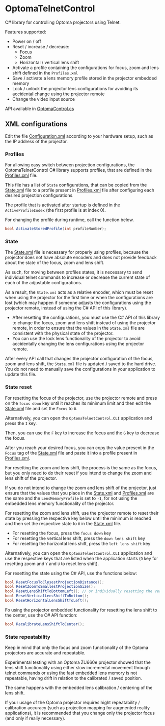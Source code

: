 # OptomaTelnetControl

C# library for controlling Optoma projectors using Telnet.

Features supported:

- Power on / off
- Reset / increase / decrease:
  - Focus
  - Zoom
  - Horizontal / vertical lens shift
- Activate a profile containing the configurations for focus, zoom and lens shift defined in the `Profiles.xml`
- Save / activate a lens memory profile stored in the projector embedded memory
- Lock / unlock the projector lens configurations for avoiding its accidental change using the projector remote
- Change the video input source

API available in [OptomaControl.cs](OptomaTelnetControl/OptomaControl.cs)


## XML configurations

Edit the file [Configuration.xml](OptomaTelnetControl.CLI/xml/Configuration.xml) according to your hardware setup, such as the IP address of the projector.


### Profiles

For allowing easy switch between projection configurations, the OptomaTelnetControl C# library supports profiles, that are defined in the [Profiles.xml](OptomaTelnetControl.CLI/xml/Profiles.xml) file.

This file has a list of `State` configurations, that can be copied from the [State.xml](OptomaTelnetControl.CLI/xml/State.xml) file to a profile present in [Profiles.xml](OptomaTelnetControl.CLI/xml/Profiles.xml) file after configuring each desired projection configurations.

The profile that is activated after startup is defined in the `ActiveProfileIndex` (the first profile is at index 0).

For changing the profile during runtime, call the function below.

```csharp
bool ActivateStoredProfile(int profileNumber);
```


### State

The [State.xml](OptomaTelnetControl.CLI/xml/State.xml) file is necessary for properly using profiles, because the projector does not have absolute encoders and does not provide feedback about the state of the focus, zoom and lens shift.

As such, for moving between profiles states, it is necessary to send individual telnet commands to increase or decrease the current state of each of the adjustable configurations.

As a result, the `State.xml` acts as a relative encoder, which must be reset when using the projector for the first time or when the configurations are lost (which may happen if someone adjusts the configurations using the projector remote, instead of using the C# API of this library).

- After resetting the configurations, you must use the C# API of this library to change the focus, zoom and lens shift instead of using the projector remote, in order to ensure that the values in the `State.xml` file are consistent with the physical state of the projector.
- You can use the lock lens functionality of the projector to avoid accidentally changing the lens configurations using the projector remote.

After every API call that changes the projector configuration of the focus, zoom and lens shift, the `State.xml` file is updated / saved to the hard drive. You do not need to manually save the configurations in your application to update this file.


### State reset

For resetting the focus of the projector, use the projector remote and press on the `focus down` key until it reaches its minimum limit and then edit the [State.xml](OptomaTelnetControl.CLI/xml/State.xml) file and set the `Focus` to `0`.

Alternatively, you can open the `OptomaTelnetControl.CLI` application and press the `I` key.

Then, you can use the `F` key to increase the focus and the `G` key to decrease the focus.

After you reach your desired focus, you can copy the value present in the `Focus` tag of the [State.xml](OptomaTelnetControl.CLI/xml/State.xml) file and paste it into a profile present in [Profiles.xml](OptomaTelnetControl.CLI/xml/Profiles.xml).

For resetting the zoom and lens shift, the process is the same as the focus, but you only need to do their reset if you intend to change the zoom and lens shift of the projector.

If you do not intend to change the zoom and lens shift of the projector, just ensure that the values that you place in the [State.xml](OptomaTelnetControl.CLI/xml/State.xml) and [Profiles.xml](OptomaTelnetControl.CLI/xml/Profiles.xml) are the same and the `LensMemoryProfile` is set to `-1`, for not using the embedded lens memory functionality of the projector.

For resetting the zoom and lens shift, use the projector remote to reset their state by pressing the respective key below until the minimum is reached and then set the respective state to `0` in the [State.xml](OptomaTelnetControl.CLI/xml/State.xml) file.

- For resetting the focus, press the `focus down` key
- For resetting the vertical lens shift, press the `down lens shift` key
- For resetting the horizontal lens shift, press the `left lens shift` key

Alternatively, you can open the `OptomaTelnetControl.CLI` application and use the respective keys that are listed when the application starts (`O` key for resetting zoom and `Y` and `U` to reset lens shift).

For resetting the state using the C# API, use the functions below:

```csharp
bool ResetFocusToClosestProjectionDistance();
bool ResetZoomToSmallestProjectionSize();
bool ResetLensShiftToBottomLeft(); // or individually resetting the vertical and horizontal lens shift using the 2 functions below
bool ResetVerticalLensShiftToBottom();
bool ResetHorizontalLensShiftToLeft();
```

Fo using the projector embedded functionality for resetting the lens shift to the center, use the C# API function:
```csharp
bool RecalibrateLensShiftToCenter();
```

### State repeatability

Keep in mind that only the focus and zoom functionality of the Optoma projectors are accurate and repeatable.

Experimental testing with an Optoma ZU660e projector showed that the lens shift functionality using either slow incremental movement through telnet commands or using the fast embedded lens memory is not repeatable, having drift in relation to the calibrated / saved position.

The same happens with the embedded lens calibration / centering of the lens shift.

If your usage of the Optoma projector requires hight repeatability / calibration accuracy (such as projection mapping for augmented reality applications), it is recommended that you change only the projector focus (and only if really necessary).
